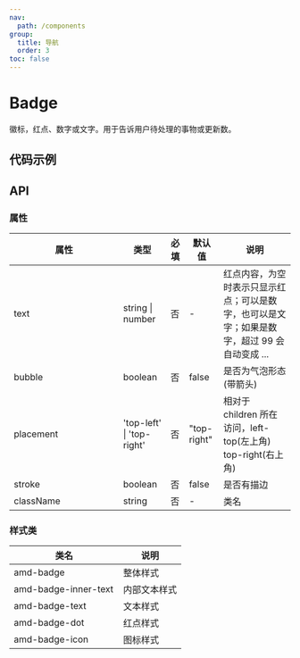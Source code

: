 ```yaml
---
nav:
  path: /components
group:
  title: 导航
  order: 3
toc: false
---
```


# Badge
徽标，红点、数字或文字。用于告诉用户待处理的事物或更新数。
## 代码示例
<code src='../../demo/pages/Badge'></code>

## API

### 属性

| 属性 | 类型 | 必填 | 默认值 | 说明 |
| -----|-----|-----|-----|----- |
| text | string &verbar; number | 否 | - | 红点内容，为空时表示只显示红点；可以是数字，也可以是文字；如果是数字，超过 99 会自动变成 ... |
| bubble | boolean | 否 | false | 是否为气泡形态(带箭头) |
| placement | 'top-left' &verbar; 'top-right' | 否 | "top-right" | 相对于 children 所在访问，left-top(左上角) top-right(右上角) |
| stroke | boolean | 否 | false | 是否有描边 |
| className | string | 否 | - | 类名 |

### 样式类
| 类名 | 说明 |
| -----|-----|
| amd-badge | 整体样式 |
| amd-badge-inner-text | 内部文本样式 |
| amd-badge-text | 文本样式 |
| amd-badge-dot | 红点样式 |
| amd-badge-icon | 图标样式 |

<style> 
table th:first-of-type { width: 180px; } 
.__dumi-default-layout-content article table:first-of-type th:nth-of-type(2)  {
    width: 140px
} 
.__dumi-default-layout-content article table:first-of-type th:nth-of-type(3)  {
    width: 30px
} 
.__dumi-default-layout-content article table:first-of-type th:nth-of-type(4)  {
    width: 50px
} 
</style> 